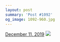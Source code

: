 ```yaml
---
layout: post
summary: 'Post #1092'
og_image: 1092-960.jpg
---
```


<p>
  <time>
    <a href="/1092">December 11, 2019</a>
  </time>
  <a href="/1092">
    <img src="{{ site.assets_url }}/1092-480.jpg" srcset="{{ site.assets_url }}/1092-240.jpg 240w, {{ site.assets_url }}/1092-480.jpg 480w, {{ site.assets_url }}/1092-720.jpg 720w, {{ site.assets_url }}/1092-960.jpg 960w" sizes="(min-width: 700px) 50vw, calc(100vw - 2rem)" />
  </a>
</p>
